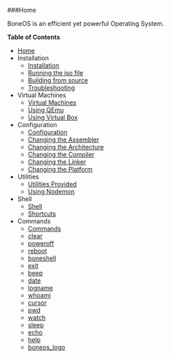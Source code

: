 ###Home

BoneOS is an efficient yet powerful Operating System.

**Table of Contents**

 - [Home](home.md)
 - Installation
    - [Installation](Installation/Installation.md)
    - [Running the iso file](Installation/NormalInstall.md)
    - [Building from source](Installation/SourceInstall.md)
    - [Troubleshooting](Issues/Troubleshooting.md)
 - Virtual Machines
    - [Virtual Machines](Virtual-Machines/VirtualMachine.md)
    - [Using QEmu](Virtual-Machines/QEmu.md)
    - [Using Virtual Box](Virtual-Machines/VirtualBox.md)
 - Configuration
    - [Configuration](Configuration/Configuration.md)
    - [Changing the Assembler](Configuration/ChangeAssembler.md)
    - [Changing the Architecture](Configuration/ChangeArchitecture.md)
    - [Changing the Compiler](Configuration/ChangeCompiler.md)
    - [Changing the Linker](Configuration/ChangeLinker.md)
    - [Changing the Platform](Configuration/ChangePlatform.md)
 - Utilities
    - [Utilities Provided](Utilities/AdditionalUtilities.md)
    - [Using Nodemon](Utilities/Nodemon.md)
 - Shell
    - [Shell](Shell/Shell.md)
    - [Shortcuts](Shell/ShortcutKeys.md)
 - Commands
    - [Commands](Commands/Commands.md)
    - [clear](Commands/clear.md)
    - [poweroff](Commands/poweroff.md)
    - [reboot](Commands/reboot.md)
    - [boneshell](Commands/boneshell.md)     
    - [exit](Commands/exit.md)
    - [beep](Commands/beep.md)
    - [date](Commands/date.md)
    - [logname](Commands/logname.md)
    - [whoami](Commands/whoami.md)
    - [cursor](Commands/cursor.md)
    - [pwd](Commands/pwd.md)
    - [watch](Commands/watch.md)
    - [sleep](Commands/sleep.md)
    - [echo](Commands/echo.md)
    - [help](Commands/help.md)
    - [boneos_logo](Commands/logo.md)
